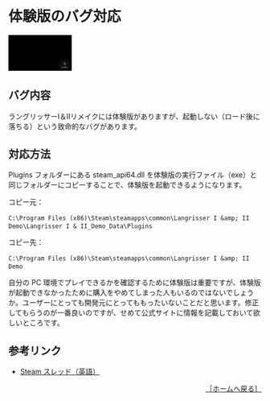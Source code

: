 # 体験版のバグ対応

<div>
  <img src="../images/Trial/Loading.jpg" width="25%">
</div>

## バグ内容

ラングリッサーⅠ＆Ⅱリメイクには体験版がありますが、起動しない（ロード後に落ちる）という致命的なバグがあります。

## 対応方法

Plugins フォルダーにある steam_api64.dll を体験版の実行ファイル（exe）と同じフォルダーにコピーすることで、体験版を起動できるようになります。

コピー元：
```
C:\Program Files (x86)\Steam\steamapps\common\Langrisser I &amp; II Demo\Langrisser I & II_Demo_Data\Plugins
```

コピー先：
```
C:\Program Files (x86)\Steam\steamapps\common\Langrisser I &amp; II Demo
```

自分の PC 環境でプレイできるかを確認するために体験版は重要ですが、体験版が起動できなかったために購入をやめてしまった人もいるのではないでしょうか。ユーザーにとっても開発元にとってももったいないことだと思います。修正してもらうのが一番良いのですが、せめて公式サイトに情報を記載しておいて欲しいところです。

## 参考リンク

- [Steam スレッド（英語）](https://steamcommunity.com/app/1060220/discussions/0/2246677986002006032/)

<div align="right">
  <a href="../README.md">［ホームへ戻る］</a>
</div>
